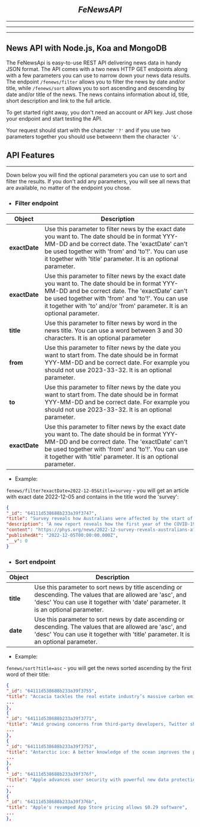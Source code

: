 ***<h2 style="text-align: center;">FeNewsAPI</h2>***
***
***
***

## News API with Node.js, Koa and MongoDB


The FeNewsApi is easy-to-use REST API delivering news data in handy JSON format. The API comes with a two news HTTP GET endpoints along with a few parameters you can use to narrow down your news data results. The endpoint `/fenews/filter` allows you to filter the news by date and/or title, while `/fenews/sort` allows you to sort ascending and descending by date and/or title of the news. The news contains information about id, title, short description and link to the full article.  

To get started right away, you don't need an account or API key. Just chose your endpoint and start testing the API.

Your request should start with the character `'?'` and if you use two parameters together you should use betweenn them the character `'&'`.


## API Features

___

Down below you will find the optional parameters you can use to sort and filter the results. If you don't add any parameters, you will see all news that are available, no matter of the endpoint you chose.

+ ### Filter endpoint


| Object | Description |
| ------ | ----------- |
| **exactDate**    | Use this parameter to filter news by the exact date you want to. The date should be in format YYY-MM-DD and be correct date. The 'exactDate' can't be used together with 'from' and 'to'!'. You can use it together with 'title' parameter. It is an optional parameter. |
| **exactDate**    | Use this parameter to filter news by the exact date you want to. The date should be in format YYY-MM-DD and be correct date. The 'exactDate' can't be used together with 'from' and 'to'!'. You can use it together with 'to' and/or 'from' parameter. It is an optional parameter. |
| **title**   | Use this parameter to filter news by word in the news title. You can use a word between 3 and 30 characters. It is an optional parameter |
| **from** | Use this parameter to filter news by the date you want to start from. The date should be in format YYY-MM-DD and be correct date. For example you should not use 2023-33-32. It is an optional parameter. |
| **to**    | Use this parameter to filter news by the date you want to start from. The date should be in format YYY-MM-DD and be correct date. For example you should not use 2023-33-32. It is an optional parameter. |
| **exactDate**    | Use this parameter to filter news by the exact date you want to. The date should be in format YYY-MM-DD and be correct date. The 'exactDate' can't be used together with 'from' and 'to'!'. You can use it together with 'title' parameter. It is an optional parameter. |

+ Example:
   
`fenews/filter?exactDate=2022-12-05&title=survey` - you will get an article with exact date 2022-12-05 and contains in the title word the 'survey':

```json
{
"_id": "64111d538688b233a39f3747",
"title": "Survey reveals how Australians were affected by the start of COVID-19",
"description": "A new report reveals how the first year of the COVID-19 pandemic impacted Australians, as many of us received government income support, worked from home under lockdown, watched more TV and worried over an uncertain future.",
"content": "https://phys.org/news/2022-12-survey-reveals-australians-affected-covid-.html",
"publishedAt": "2022-12-05T00:00:00.000Z",
"__v": 0
}
```

+ ### Sort endpoint


| Object | Description |
| ------ | ----------- |
|**title**    | Use this parameter to sort news by title ascending or descending. The values that are allowed are 'asc', and 'desc'  You can use it together with 'date' parameter. It is an optional parameter. |
| **date**    | Use this parameter to sort news by date ascending or descending. The values that are allowed are 'asc', and 'desc'  You can use it together with 'title' parameter. It is an optional parameter. |

+ Example:
   
`fenews/sort?title=asc` - you will get the news sorted ascending by the first word of their title:

```json
{
"_id": "64111d538688b233a39f3755",
"title": "Accacia tackles the real estate industry’s massive carbon emissions problem",
...
},
{
"_id": "64111d538688b233a39f3771",
"title": "Amid growing concerns from third-party developers, Twitter shuts down Toolbox and other projects",
...
},
{
"_id": "64111d538688b233a39f3753",
"title": "Antarctic ice: A better knowledge of the ocean improves the predictability of sea ice variability",
...
},
{
"_id": "64111d538688b233a39f376f",
"title": "Apple advances user security with powerful new data protections",
...
},
{
"_id": "64111d538688b233a39f376b",
"title": "Apple's revamped App Store pricing allows $0.29 software",
...
},
```
